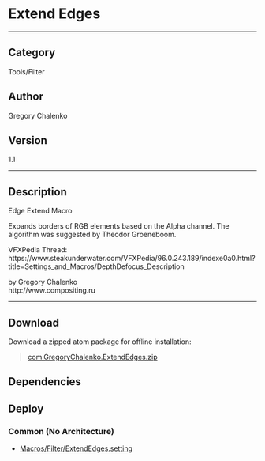 # Extend Edges
___

## Category
Tools/Filter

## Author
Gregory Chalenko

## Version
1.1

___

## Description
<p>Edge Extend Macro</p>

<p>Expands borders of RGB elements based on the Alpha channel. The algorithm was suggested by Theodor Groeneboom.</p>

<p>VFXPedia Thread:<br>
https://www.steakunderwater.com/VFXPedia/96.0.243.189/indexe0a0.html?title=Settings_and_Macros/DepthDefocus_Description</p>

<p>by Gregory Chalenko<br>
http://www.compositing.ru</p>

___

## Download

Download a zipped atom package for offline installation:
> [com.GregoryChalenko.ExtendEdges.zip](https://gitlab.com/WeSuckLess/Reactor/-/archive/master/Reactor-master.zip?path=Atoms/com.GregoryChalenko.ExtendEdges)  

## Dependencies

## Deploy

### Common (No Architecture)

<ul>
<li><a href="https://gitlab.com/WeSuckLess/Reactor/-/blob/master/Atoms/com.GregoryChalenko.ExtendEdges/Macros/Filter/ExtendEdges.setting?ref_type=heads">Macros/Filter/ExtendEdges.setting</a></li>
</ul>
